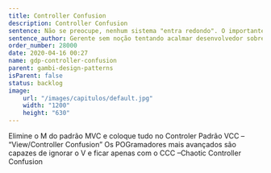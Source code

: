 ```yaml
---
title: Controller Confusion
description: Controller Confusion
sentence: Não se preocupe, nenhum sistema "entra redondo". O importante agora é entrar em produção, depois consertamos os erros!
sentence_author: Gerente sem noção tentando acalmar desenvolvedor sobre projeto POG com prazo estourado.
order_number: 28000
date: 2020-04-16 00:27
name: gdp-controller-confusion
parent: gambi-design-patterns
isParent: false
status: backlog
image:
    url: "/images/capitulos/default.jpg"
    width: "1200"
    height: "630"
---
```

Elimine o M do padrão MVC e coloque tudo no Controler
Padrão VCC – “View/Controller Confusion”
Os POGramadores mais avançados são capazes de ignorar o V e ficar apenas com o CCC –Chaotic Controller Confusion
